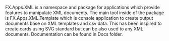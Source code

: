 FX.Apps.XML is a namespace and package for applications which provide features to
manipulate XML documents.
The main tool inside of the package is FX.Apps.XML.Template which is console application to create output documents base on XML templates and csv data. This has been inspired to create cards using SVG standard but can be also used to any XML
documents.
Documentation can be found in Docs folder.
